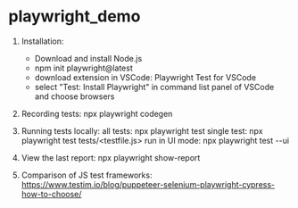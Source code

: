 # playwright_demo

1. Installation:
    - Download and install Node.js
    - npm init playwright@latest
    - download extension in VSCode: Playwright Test for VSCode
    - select "Test: Install Playwright" in command list panel of VSCode and choose browsers

2. Recording tests:
    npx playwright codegen <url>

3. Running tests locally:
   all tests: npx playwright test
   single test: npx playwright test tests/<testfile.js>
   run in UI mode: npx playwright test --ui

4. View the last report:
    npx playwright show-report

5. Comparison of JS test frameworks:
    https://www.testim.io/blog/puppeteer-selenium-playwright-cypress-how-to-choose/
